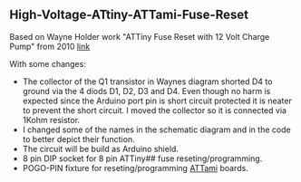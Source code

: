 ## High-Voltage-ATtiny-ATTami-Fuse-Reset

Based on Wayne Holder work "ATTiny Fuse Reset with 12 Volt Charge Pump" from 2010 [link](https://sites.google.com/site/wayneholder/attiny-fuse-reset-with-12-volt-charge-pump) 

With some changes:
* The collector of the Q1 transistor in Waynes diagram shorted D4 to ground via the 4 diods D1, D2, D3 and D4. Even though no harm is expected since the Arduino port pin is short circuit protected it is neater to prevent the short circuit. I moved the collector so it is connected via 1Kohm resistor.
* I changed some of the names in the schematic diagram and in the code to better depict their function.
* The circuit will be build as Arduino shield.
* 8 pin DIP socket for 8 pin ATTiny## fuse reseting/programming.
* POGO-PIN fixture for reseting/programming [ATTami](https://github.com/telavivmakers/at-tami) boards.
